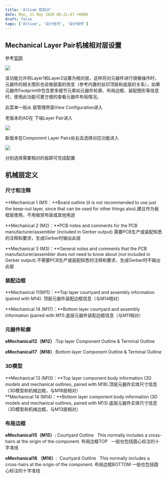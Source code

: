 ```yaml
---
title: 'Altium 层知识'
date: Mon, 11 May 2020 08:21:47 +0000
draft: false
tags: ['Altium', '设计技巧', '设计软件']
---
```


**Mechanical Layer Pair机械相对层设置**
--------------------------------

参考[官网](https://www.altium.com/documentation/altium-designer/pcb-dlg-editmechlayerpairmechanical-layer-pair-ad?version=15.1)

![](https://www.altium.com/documentation/sites/default/files/wiki_attachments/254416/PCB_Dlg-MechanicalLayerPair.png)

该功能允许将Layer1和Layer2设置为相对层，这样将对元器件进行镜像操作时，元器件的相关图形也会做层面的改变（参考内置的丝印顶层和底层的关系），如果元器件Footprint中包含更多细节元素如元器件轮廓、布局边框、装配图形等信息时，使用此功能可更方便的查看元器件布局情况。

此菜单一般从 层管理界面View Configuration进入

老版本的AD在 下端Layer Pair进入

![](http://a1024.synology.me:222/images/blog2022/Snipaste_2019-12-14_13-57-00.png)

新版本在Component Layer Pairs处右击选择对应功能进入

![](http://a1024.synology.me:222/images/blog2022/Snipaste_2019-12-14_14-14-43.png)

分别选择需要相对的层即可完成配置

机械层定义
-----

### 尺寸和注释

**Mechanical 1 (M1)：**Board outline (it is not recommended to use just the keep-out layer, since that can be used for other things also).建议作为板框层使用，不用做禁布层或其他用途

**Mechanical 2 (M2)：**PCB notes and comments for the PCB manufacturer/assembler (included in Gerber output).需要PCB生产或装配知悉的注释和要求，生成Gerber时输出此层

**Mechanical 3 (M3)：**General notes and comments that the PCB manufacturer/assembler does not need to know about (not included in Gerber output).不需要PCB生产或装配知悉的注释和要求，生成Gerber时不输出此层

### 装配边框

**Mechanical 11(M11)：**Top layer courtyard and assembly information (paired with M14). 顶层元器件装配边框信息（与M14相对）

**Mechanical 14 (M17)：**Bottom layer courtyard and assembly information (paired with M11).底层元器件装配边框信息（与M11相对）

### 元器件轮廓

**eMechanical12（M12）**:Top layer Component Outline & Terminal Outline

**eMechanical17（M18）**:Bottom layer Component Outline & Terminal Outline

### 3D模型

**Mechanical 13 (M13)：**Top layer component body information (3D models and mechanical outlines, paired with M18).顶层元器件实体尺寸信息（3D模型和机械边框，与M18层相对）  
**Mechanical 14 (M14)：**Bottom layer component body information (3D models and mechanical outlines, paired with M13).底层元器件实体尺寸信息（3D模型和机械边框，与M13层相对）

### 布局边框

**eMechanical15（M15）:** Courtyard Outline   This normally includes a cross-hairs at the origin of the component. 布局边框TOP   一般也包括圆心标注的十字准线

**eMechanical16 （M16）**:  Courtyard Outline   This normally includes a cross-hairs at the origin of the component. 布局边框BOTTOM 一般也包括圆心标注的十字准线